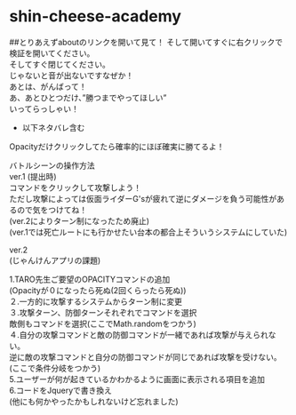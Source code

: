 # shin-cheese-academy

##とりあえずaboutのリンクを開いて見て！
そして開いてすぐに右クリックで検証を開いてください。<br>
そしてすぐ閉じてください。<br>
じゃないと音が出ないですなぜか！<br>
あとは、がんばって！<br>
あ、あとひとつだけ、”勝つまでやってほしい”<br>
いってらっしゃい！<br>

- 以下ネタバレ含む<br>





Opacityだけクリックしてたら確率的にほぼ確実に勝てるよ！<br>


バトルシーンの操作方法<br>
ver.1 (提出時)<br>
コマンドをクリックして攻撃しよう！<br>
ただし攻撃によっては仮面ライダーG'sが疲れて逆にダメージを負う可能性があるので気をつけてね！<br>
(ver.2によりターン制になったため廃止)<br>
(ver.1では死亡ルートにも行かせたい台本の都合上そういうシステムにしていた)<br>

ver.2<br>
(じゃんけんアプリの課題)<br>


1.TARO先生ご要望のOPACITYコマンドの追加<br>
(Opacityが０になったら死ぬ(2回くらったら死ぬ))<br>
２.一方的に攻撃するシステムからターン制に変更<br>
３.攻撃ターン、防御ターンそれぞれでコマンドを選択<br>
敵側もコマンドを選択(ここでMath.randomをつかう)<br>
４.自分の攻撃コマンドと敵の防御コマンドが一緒であれば攻撃が与えられない。<br>
逆に敵の攻撃コマンドと自分の防御コマンドが同じであれば攻撃を受けない。<br>
(ここで条件分岐をつかう)<br>
5.ユーザーが何が起きているかわかるように画面に表示される項目を追加<br>
6.コードをJqueryで書き換え<br>
(他にも何かやったかもしれないけど忘れました)<br>